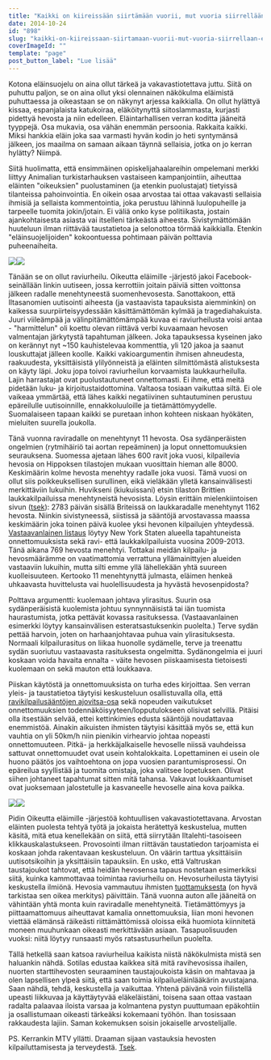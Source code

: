 ```yaml
---
title: "Kaikki on kiireissään siirtämään vuorii, mut vuoria siirrellään eteen, ei edestä."
date: 2014-10-24
id: "898"
slug: "kaikki-on-kiireissaan-siirtamaan-vuorii-mut-vuoria-siirrellaan-eteen-ei-edesta"
coverImageId: ""
template: "page"
post_button_label: "Lue lisää"
---
```


Kotona eläinsuojelu on aina ollut tärkeä ja vakavastiotettava juttu. Siitä on puhuttu paljon, se on aina ollut yksi olennainen näkökulma eläimistä puhuttaessa ja oikeastaan se on näkynyt arjessa kaikkialla. On ollut hylättyä kissaa, espanjalaista katukoiraa, eläköitynyttä siitoslammasta, kurjasti pidettyä hevosta ja niin edelleen. Eläintarhallisen verran koditta jääneitä tyyppejä. Osa mukavia, osa vähän enemmän persoonia. Rakkaita kaikki. Miksi hankkia eläin joka saa varmasti hyvän kodin jo heti syntymänsä jälkeen, jos maailma on samaan aikaan täynnä sellaisia, jotka on jo kerran hylätty? Niimpä.

Siitä huolimatta, että ensimmäinen opiskelijahaalareihin ompelemani merkki liittyy Animalian turkistarhauksen vastaiseen kampanjointiin, aiheuttaa eläinten "oikeuksien" puolustaminen (ja etenkin puolustajat) tietyissä tilanteissa pahoinvointia. En oikein osaa arvostaa tai ottaa vakavasti sellaisia ihmisiä ja sellaista kommentointia, joka perustuu lähinnä luulopuheille ja tarpeelle tuomita jokin/jotain. Ei väliä onko kyse politiikasta, jostain ajankohtaisesta asiasta vai itselleni tärkeästä aiheesta. Sivistymättömään huuteluun ilman riittävää taustatietoa ja selonottoa törmää kaikkialla. Etenkin "eläinsuojelijoiden" kokoontuessa pohtimaan päivän polttavia puheenaiheita.

[![](/images/IMG_7850.JPG)](http://1.bp.blogspot.com/-hoMn43NiYI0/VEqo622-CWI/AAAAAAAAI_o/fiWvyc7Q8fg/s1600/IMG_7850.JPG)[![](/images/IMG_9583.JPG)](http://2.bp.blogspot.com/-8R2aaGHHvV0/VEqo1URFwyI/AAAAAAAAI_g/RF6DGFn8Gyc/s1600/IMG_9583.JPG)

Tänään se on ollut raviurheilu. Oikeutta eläimille -järjestö jakoi Facebook-seinällään linkin uutiseen, jossa kerrottiin joitain päiviä sitten voittonsa jälkeen radalle menehtyneestä suomenhevosesta. Sanottakoon, että Iltasanomien uutisointi aiheesta (ja vastaavista tapauksista aiemminkin) on kaikessa suurpiirteisyydessään käsittämättömän kylmää ja tragediahakuista. Juuri viileämpää ja välinpitämättömämpää kuvaa ei raviurheilusta voisi antaa - "harmittelun" oli koettu olevan riittävä verbi kuvaamaan hevosen valmentajan järkytystä tapahtuman jälkeen. Joka tapauksessa kyseinen jako on kerännyt nyt ~150 kauhistelevaa kommenttia, yli 120 jakoa ja saanut louskuttajat jälleen koolle. Kaikki vakioargumentin ihmisen ahneudesta, raakuudesta, yksittäisistä ylilyönneistä ja eläinten silmittömästä alistuksesta on käyty läpi. Joku jopa toivoi raviurheilun korvaamista laukkaurheilulla. Lajin harrastajat ovat puolustautuneet onnettomasti. Ei ihme, että meitä pidetään luku- ja kirjoitustaidottomina. Valtaosa tosiaan vaikuttaa siltä. Ei ole vaikeaa ymmärtää, että lähes kaikki negatiivinen suhtautuminen perustuu epäreilulle uutisoinnille, ennakkoluuloille ja tietämättömyydelle. Suomalaiseen tapaan kaikki se puretaan inhon kohteen niskaan hyökäten, mieluiten suurella joukolla.

Tänä vuonna raviradalle on menehtynyt 11 hevosta. Osa sydänperäisten ongelmien (rytmihäiriö tai aortan repeäminen) ja loput onnettomuuksien seurauksena. Suomessa ajetaan lähes 600 ravit joka vuosi, kilpailevia hevosia on Hippoksen tilastojen mukaan vuosittain hieman alle 8000. Keskimäärin kolme hevosta menehtyy radalle joka vuosi. Tämä vuosi on ollut siis poikkeuksellisen surullinen, eikä vieläkään ylletä kansainvälisesti merkittäviin lukuihin. Huvikseni (kiukuissani) etsin tilaston Brittien laukkakilpailuissa menehtyneistä hevosista. Löysin erittäin mielenkiintoisen sivun ([tsek](http://www.horsedeathwatch.com/)): 2783 päivän sisällä Briteissä on laukkaradalle menehtynyt 1162 hevosta. Niinkin sivistyneessä, siistissä ja sääntöjä arvostavassa maassa keskimäärin joka toinen päivä kuolee yksi hevonen kilpailujen yhteydessä. [Vastaavanlainen listaus](http://rocdocs.democratandchronicle.com/database/horse-racing-deaths-and-accidents) löytyy New York Staten alueella tapahtuneista onnettomuuksista sekä ravi- että laukkakilpailuista vuosina 2009-2013. Tänä aikana 769 hevosta menehtyi. Tottakai meidän kilpailu- ja hevosmäärämme on vaatimattomia verrattuna yllämainittyjen alueiden vastaaviin lukuihin, mutta silti emme yllä lähellekään yhtä suureen kuolleisuuteen. Kertooko 11 menehtynyttä julmasta, eläimen henkeä uhkaavasta huvittelusta vai huolellisuudesta ja hyvästä hevosenpidosta?

Polttava argumentti: kuolemaan johtava ylirasitus. Suurin osa sydänperäisistä kuolemista johtuu synnynnäisistä tai iän tuomista haurastumista, jotka pettävät kovassa rasituksessa. (Vastaavanlainen esimerkki löytyy kansainvälisen esteratsastuksenkin puolelta.) Terve sydän pettää harvoin, joten on harhaanjohtavaa puhua vain ylirasituksesta. Normaali kilpailurasitus on liikaa huonolle sydämelle, terve ja treenattu sydän suoriutuu vastaavasta rasituksesta ongelmitta. Sydänongelmia ei juuri koskaan voida havaita ennalta - väite hevosen piiskaamisesta tietoisesti kuolemaan on sekä mauton että loukkaava.

Piiskan käytöstä ja onnettomuuksista on turha edes kirjoittaa. Sen verran yleis- ja taustatietoa täytyisi keskusteluun osallistuvalla olla, että [ravikilpailusääntöjen ajovitsa-osa](http://www.hippos.fi/raviurheilu/saannot/ravikilpailusaannot/ajovitsan_kaytto_huutaminen_ja_melun_aiheuttaminen.416.xhtml) sekä nopeuden vaikutukset onnettomuuksien todennäköisyyteen/lopputulokseen olisivat selvillä. Pitäisi olla itsestään selvää, ettei kettinkimies edusta sääntöjä noudattavaa enemmistöä. Ainakin aikuisten ihmisten täytyisi käsittää myös se, että kun vauhtia on yli 50km/h niin pienikin virhearvio johtaa nopeasti onnettomuuteen. Pitkä- ja herkkäjalkaiselle hevoselle niissä vauhdeissa sattuvat onnettomuudet ovat usein kohtalokkaita. Lopettaminen ei usein ole huono päätös jos vaihtoehtona on jopa vuosien parantumisprosessi. On epäreilua syyllistää ja tuomita omistaja, joka valitsee lopetuksen. Olivat siihen johtaneet tapahtumat sitten mitä tahansa. Vakavat loukkaantumiset ovat juoksemaan jalostetulle ja kasvaneelle hevoselle aina kova paikka.

[![](/images/IMG_1870.JPG)](http://2.bp.blogspot.com/-RA1ikVoyaVg/VEqmqVldFpI/AAAAAAAAI_A/GI0KHzijvBk/s1600/IMG_1870.JPG)[![](/images/IMG_1890.JPG)](http://4.bp.blogspot.com/-SR-zg7O_ECA/VEqmqSpw-xI/AAAAAAAAI_E/2ISfQ0vLb98/s1600/IMG_1890.JPG)

Pidin Oikeutta eläimille -järjestöä kohtuullisen vakavastiotettavana. Arvostan eläinten puolesta tehtyä työtä ja jokaista herätettyä keskustelua, mutten käsitä, mitä etua kenellekään on siitä, että siirrytään Iltalehti-tasoiseen klikkauskalastukseen. Provosointi ilman riittävän taustatiedon tarjoamista ei koskaan johda rakentavaan keskusteluun. On väärin tarttua yksittäisiin uutisotsikoihin ja yksittäisiin tapauksiin. En usko, että Valtruskan taustajoukot tahtovat, että heidän hevosensa tapaus nostetaan esimerkiksi siitä, kuinka kammottavaa toimintaa raviurheilu on. Hevosurheilusta täytyisi keskustella ilmiönä. Hevosia vammautuu ihmisten [tuottamuksesta](http://www.suomisanakirja.fi/tuottamus) (on hyvä tarkistaa sen oikea merkitys) päivittäin. Tänä vuonna auton alle jääneitä on vähintään yhtä monta kuin raviradalle menehtyneitä. Tietämättömyys ja piittaamattomuus aiheuttavat kamalia onnettomuuksia, liian moni hevonen viettää elämänsä räikeästi riittämättömissä oloissa eikä huomiota kiinnitetä moneen muuhunkaan oikeasti merkittävään asiaan. Tasapuolisuuden vuoksi: niitä löytyy runsaasti myös ratsastusurheilun puolelta.

Tällä hetkellä saan katsoa raviurheilua kaikista niistä näkökulmista mistä sen haluankin nähdä. Sotilas edustaa kaikkea sitä mitä ravihevosissa ihailen, nuorten starttihevosten seuraaminen taustajoukoista käsin on mahtavaa ja olen lapsellisen ylpeä siitä, että saan toimia kilpailueläinlääkärin avustajana. Saan nähdä, tehdä, keskustella ja vaikuttaa. Yhtenä päivänä voin fiilistellä upeasti liikkuvaa ja käyttäytyvää eläkeläistäni, toisena saan ottaa vastaan radalta palaavaa iloista varsaa ja kolmantena pystyn puuttumaan epäkohtiin ja osallistumaan oikeasti tärkeäksi kokemaani työhön. Ihan tosissaan rakkaudesta lajiin. Saman kokemuksen soisin jokaiselle arvostelijalle.

PS. Kerrankin MTV yllätti. Draaman sijaan vastauksia hevosten kilpailuttamisesta ja terveydestä. [Tsek](http://www.mtv.fi/uutiset/kotimaa/artikkeli/ravihevosten-kuntoa-tarkkaillaan-arhakasti-kuolema-radalla-harvinaista/4272208).
